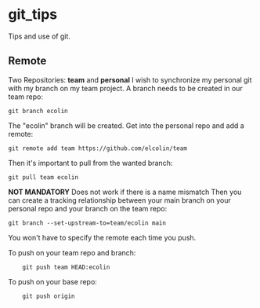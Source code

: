 # git_tips
Tips and use of git.

## Remote

Two Repositories: **team** and **personal**
I wish to synchronize my personal git with my branch on my team project.
A branch needs to be created in our team repo:

    git branch ecolin
The "ecolin" branch will be created.
Get into the personal repo and add a remote:

    git remote add team https://github.com/elcolin/team

Then it's important to pull from the wanted branch:

    git pull team ecolin

**NOT MANDATORY**
Does not work if there is a name mismatch
Then you can create a tracking relationship between your main branch on your personal repo and your branch on the team repo:

    git branch --set-upstream-to=team/ecolin main

You won't have to specify the remote each time you push.

To push on your team repo and branch:

        git push team HEAD:ecolin

To push on your base repo:

        git push origin
